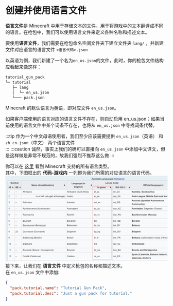 # 创建并使用语言文件

**语言文件**是 Minecraft 中用于存储文本的文件，用于将游戏中的文本翻译成不同的语言。在枪包中，我们可以使用语言文件来定义各种名称和描述文本。  

要使用**语言文件**，我们需要在枪包命名空间文件夹下建立文件夹 `lang/` ，并新建文件对应语言的语言文件 `<语言代码>.json`

以英语为例，我们新建了一个名为`en_us.json`的文件，此时，你的枪包文件结构应看起来像这样：   
```
tutorial_gun_pack
└─ tutorial
   ├─ lang
   │  └─ en_us.json
   └─── pack.json

```

Minecraft 的默认语言为英语，即对应文件 `en_us.json`。  

如果客户端使用的语言对应的语言文件不存在，则自动启用 en_us.json；如果当前使用的语言文件中某个词条不存在，也将从 `en_us.json` 中寻找词条代替。  

:::tip
作为一个中文母语使用者，我们至少应该需要提供 `en_us.json`（英语） 和 `zh_cn.json`（中文） 两个语言文件  
:::
:::caution
诚然，事实上我们的确可以直接向 `en_us.json` 中添加中文译文，但是这样做是非常不规范的，故我们强烈不推荐这么做
:::

你可以在 [这里](https://zh.minecraft.wiki/w/%E8%AF%AD%E8%A8%80) 看到 Minecraft 支持的所有语言类型。  
其中，下图框出的 **代码-游戏内** 一列即为我们所需的对应语言的语言代码。  
![Language Wiki](./language_wiki.png)   
接下来，让我们在 **语言文件** 中定义枪包的名称和描述文本。  
在 `en_us.json` 文件中添加:   
```json
{
  "pack.tutorial.name": "Tutorial Gun Pack",
  "pack.tutorial.desc": "Just a gun pack for tutorial."
}
```